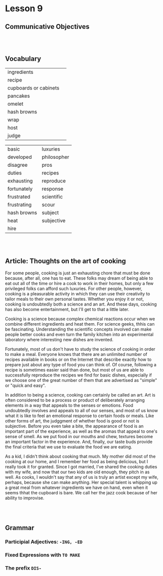 # Lesson 9


## Communicative Objectives

<br><br>


## Vocabulary

|    |    |
|:---|:---|
| ingredients |  |
| recipe |  |
| cupboards or cabinets |  |
| pancakes |  |
| omelet |  |
| hash browns |  |
| wrap |  |
| host |  |
| judge |  |

|    |    |
|:---|:---|
| basic | luxuries |
| developed | philosopher |
| disagree | pros |
| duties | recipes |
| exhausting | reproduce |
| fortunately | response |
| frustrated | scientific |
| frustrating | scour |
| hash browns | subject |
| heat | subjective |
| hire |  |

<br><br>


## Article: Thoughts on the art of cooking
For some people, cooking is just an exhausting chore that must be done because, after all, one has to eat. These folks may dream of being able to eat out all of the time or hire  a cook to work in their homes, but only a few privileged folks can afford such luxuries. For other people, however, cooking is a pleasurable activity in which they can use their creativity to tailor meals to their own personal tastes. Whether you enjoy it or not, cooking is undoubtedly both a science and an art. And these days, cooking has also become entertainment, but I'll get to  that a little later.

Cooking is a science because complex chemical reactions occur when we combine different ingredients and heat them. For science geeks, thhis can be fascinating. Understanding the scientific concepts involved can make people better cooks and even turn the family kitchen into an experimental laboratory where interesting new dishes are invented.

Fortunately, most of us don't have to study the science of cooking in order to make a meal. Everyone knows that there are an unlimited number of recipes available in books or on the Internet that describe exactly how to prepare just about any type of food you can think of. Of course, following a recipe is sometimes easier said than done, but most of us are able to successfully reproduce the recipes we find for basic dishes, especially if we choose one of the great number of them that are advertised as "simple" or "quick and easy".


In addition to being a science, cooking can certainly be called an art. Art is often considered to be a process or product of deliberately arranging elements in a way that appeals to the senses or emotions. Food undoubtedly involves and appeals to all of our senses, and most of us know what it is like to feel an emotional response to certain foods or meals. Like other forms of art, the judggment of whether food is good or not is subjective. Before you even take a bite, the appearance of food is an important part of the experience, as well as the aromas that appeal to one's sense of smell. As we put food in our mouths and chew, textures become an important factor in the experience. And, finally, our taste buds provide the final criteria that we use to evaluate the food we are eating.

As a kid, I didn't think about cooking that much. My mother did most of the cooking at our home, and I remember her food as being delicious, but I really took it for granted. Since I got married, I've shared the  cooking duties with my wife, and now that our two kids are old enough, they pitch in as well. As cooks, I wouldn't say that any of us is truly an artist except my wife, perhaps, because she can make anything. Her special talent is whipping up a great meal from whatever ingredients we have on hand, even when it seems thhat the cupboard is bare. We call her the jazz cook because of her ability to improvise.



<br><br>


## Grammar
### Participial Adjectives: ```-ING, -ED```

### Fixed Expressions with ```TO MAKE```

### The prefix ```DIS-```
